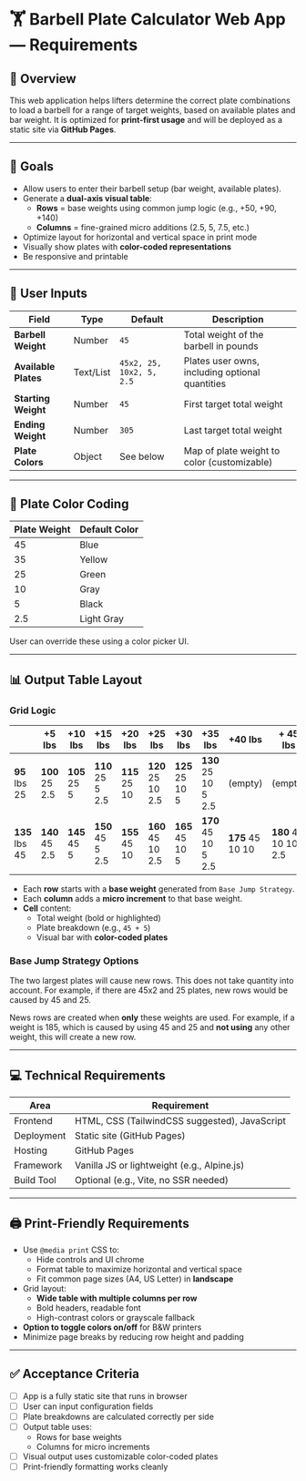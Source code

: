 # 🏋️ Barbell Plate Calculator Web App — Requirements

## 📌 Overview

This web application helps lifters determine the correct plate combinations to load a barbell for a range of target weights, based on available plates and bar weight. It is optimized for **print-first usage** and will be deployed as a static site via **GitHub Pages**.

---

## 🎯 Goals

- Allow users to enter their barbell setup (bar weight, available plates).
- Generate a **dual-axis visual table**:
  - **Rows** = base weights using common jump logic (e.g., +50, +90, +140)
  - **Columns** = fine-grained micro additions (2.5, 5, 7.5, etc.)
- Optimize layout for horizontal and vertical space in print mode
- Visually show plates with **color-coded representations**
- Be responsive and printable

---

## 🔧 User Inputs

| Field              | Type      | Default                | Description |
|-------------------|-----------|------------------------|-------------|
| **Barbell Weight** | Number    | `45`                   | Total weight of the barbell in pounds |
| **Available Plates** | Text/List | `45x2, 25, 10x2, 5, 2.5` | Plates user owns, including optional quantities |
| **Starting Weight** | Number    | `45`                   | First target total weight |
| **Ending Weight**   | Number    | `305`                  | Last target total weight |
| **Plate Colors**    | Object    | See below              | Map of plate weight to color (customizable) |

---

## 🧠 Plate Color Coding

| Plate Weight | Default Color |
|--------------|----------------|
| 45           | Blue           |
| 35           | Yellow         |
| 25           | Green          |
| 10           | Gray           |
| 5            | Black          |
| 2.5          | Light Gray     |

User can override these using a color picker UI.

---

## 📊 Output Table Layout

### Grid Logic

|               | +5 lbs   | +10 lbs | +15 lbs | +20 lbs | +25 lbs | +30 lbs | +35 lbs | +40 lbs | + 45 lbs |
|---------------|----------|--------|----------|----------|--------|---------|---------|---------|-------|
| **95** lbs 25  | **100** 25 2.5 | **105** 25 5 | **110** 25 5 2.5 | **115** 25 10 |  **120** 25 10 2.5 |  **125** 25 10 5 |  **130** 25 10 5 2.5 | (empty) | (empty) |
| **135** lbs 45  | **140** 45 2.5 | **145** 45 5 | **150** 45 5 2.5 | **155** 45 10 | **160** 45 10 2.5 | **165** 45 10 5 | **170** 45 10 5 2.5 | **175** 45 10 10 | **180** 45 10 10 2.5 |

- Each **row** starts with a **base weight** generated from `Base Jump Strategy`.
- Each **column** adds a **micro increment** to that base weight.
- **Cell** content:
  - Total weight (bold or highlighted)
  - Plate breakdown (e.g., `45 + 5`)
  - Visual bar with **color-coded plates**

### Base Jump Strategy Options

The two largest plates will cause new rows. This does not take quantity into account. For example, if there are 45x2 and 25 plates, new rows would be caused by 45 and 25.

News rows are created when **only** these weights are used. For example, if a weight is 185, which is caused by using 45 and 25 and **not using** any other weight, this will create a new row.


---

## 💻 Technical Requirements

| Area       | Requirement |
|------------|-------------|
| Frontend   | HTML, CSS (TailwindCSS suggested), JavaScript |
| Deployment | Static site (GitHub Pages) |
| Hosting    | GitHub Pages |
| Framework  | Vanilla JS or lightweight (e.g., Alpine.js) |
| Build Tool | Optional (e.g., Vite, no SSR needed) |

---

## 🖨️ Print-Friendly Requirements

- Use `@media print` CSS to:
  - Hide controls and UI chrome
  - Format table to maximize horizontal and vertical space
  - Fit common page sizes (A4, US Letter) in **landscape**
- Grid layout:
  - **Wide table with multiple columns per row**
  - Bold headers, readable font
  - High-contrast colors or grayscale fallback
- **Option to toggle colors on/off** for B&W printers
- Minimize page breaks by reducing row height and padding

---

## ✅ Acceptance Criteria

- [ ] App is a fully static site that runs in browser
- [ ] User can input configuration fields
- [ ] Plate breakdowns are calculated correctly per side
- [ ] Output table uses:
  - Rows for base weights
  - Columns for micro increments
- [ ] Visual output uses customizable color-coded plates
- [ ] Print-friendly formatting works cleanly
